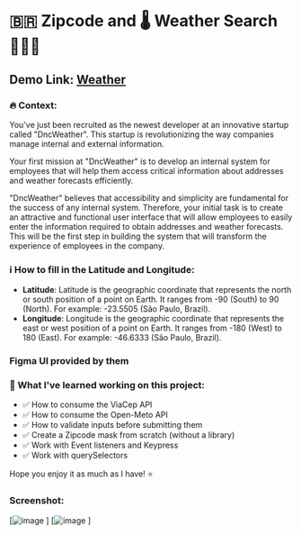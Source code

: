 # 🇧🇷 Zipcode and 🌡️ Weather Search 👨🏻‍💻

## Demo Link: [Weather](https://main--weatherth.netlify.app/)

### 🔥 Context:
You've just been recruited as the newest developer at an innovative startup called "DncWeather". This startup is revolutionizing the way companies manage internal and external information.

Your first mission at "DncWeather" is to develop an internal system for employees that will help them access critical information about addresses and weather forecasts efficiently.

"DncWeather" believes that accessibility and simplicity are fundamental for the success of any internal system. Therefore, your initial task is to create an attractive and functional user interface that will allow employees to easily enter the information required to obtain addresses and weather forecasts. This will be the first step in building the system that will transform the experience of employees in the company.

### ℹ️ How to fill in the Latitude and Longitude:
- **Latitude**: Latitude is the geographic coordinate that represents the north or south position of a point on Earth. It ranges from -90 (South) to 90 (North). For example: -23.5505 (São Paulo, Brazil).
- **Longitude**: Longitude is the geographic coordinate that represents the east or west position of a point on Earth. It ranges from -180 (West) to 180 (East). For example: -46.6333 (São Paulo, Brazil).

### Figma UI provided by them

### 🧠 What I've learned working on this project:
- ✅ How to consume the ViaCep API
- ✅ How to consume the Open-Meto API
- ✅ How to validate inputs before submitting them
- ✅ Create a Zipcode mask from scratch (without a library)
- ✅ Work with Event listeners and Keypress
- ✅ Work with querySelectors

Hope you enjoy it as much as I have! ⭐

### Screenshot:
[![image](https://github.com/thiagomorais16/pageWeather/assets/118579263/e85102f5-f82a-4689-8c4c-b97d8db5d6f8)
]
[![image](https://github.com/thiagomorais16/pageWeather/assets/118579263/32095ce3-4fde-4f4d-aadd-48f339c4524e)
]
